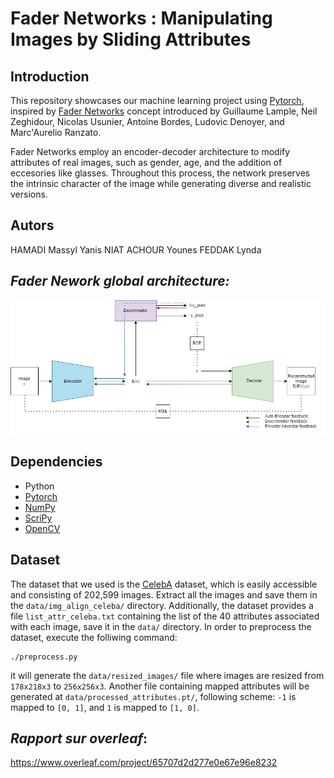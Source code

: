 # Fader Networks : Manipulating Images by Sliding Attributes

## Introduction

This repository showcases our machine learning project using [Pytorch](https://pytorch.org/), inspired by [Fader Networks](https://arxiv.org/abs/1706.00409) concept introduced by Guillaume Lample, Neil Zeghidour, Nicolas Usunier, Antoine Bordes, Ludovic Denoyer, and Marc'Aurelio Ranzato.

Fader Networks employ an encoder-decoder architecture to modify attributes of real images, such as gender, age, and the addition of eccesories like glasses. Throughout this process, the network preserves the intrinsic character of the image while generating diverse and realistic versions.

## Autors

HAMADI Massyl Yanis
NIAT ACHOUR Younes 
FEDDAK Lynda

## *Fader Nework global architecture:*

![Alt Text](Results/architecture.png "Main architecture : Encoder, decoder and discriminator")

## Dependencies
- Python
- [Pytorch](https://pytorch.org/)
- [NumPy](https://numpy.org/)
- [ScriPy](https://scipy.org/)
- [OpenCV](https://opencv.org/)

## Dataset
The dataset that we used is the [CelebA](https://mmlab.ie.cuhk.edu.hk/projects/CelebA.html) dataset, which is easily accessible and consisting of 202,599 images. Extract all the images and save them in the `data/img_align_celeba/` directory. Additionally, the dataset provides a file `list_attr_celeba.txt` containing the list of the 40 attributes associated with each image, save it in the `data/` directory. In order to preprocess the dataset, execute the folliwing command: 

```batch
./preprocess.py
```

it will generate the `data/resized_images/` file where images are resized from `178x218x3` to `256x256x3`. Another file containing mapped attributes will be generated at `data/processed_attributes.pt/`, following scheme: `-1` is mapped to `[0, 1]`, and `1` is mapped to `[1, 0]`. 

## *Rapport sur overleaf*:
https://www.overleaf.com/project/65707d2d277e0e67e96e8232
